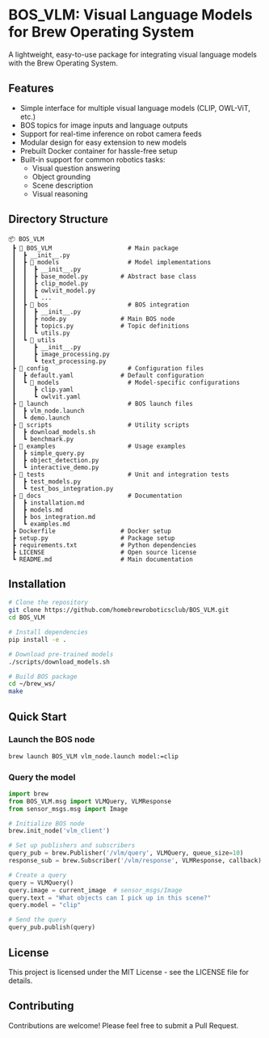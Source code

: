 # BOS_VLM: Visual Language Models for Brew Operating System

A lightweight, easy-to-use package for integrating visual language models with the Brew Operating System.

## Features

- Simple interface for multiple visual language models (CLIP, OWL-ViT, etc.)
- BOS topics for image inputs and language outputs
- Support for real-time inference on robot camera feeds
- Modular design for easy extension to new models
- Prebuilt Docker container for hassle-free setup
- Built-in support for common robotics tasks:
  - Visual question answering
  - Object grounding
  - Scene description
  - Visual reasoning

## Directory Structure

```
📦 BOS_VLM
 ┣ 📂 BOS_VLM                     # Main package
 ┃  ┣ __init__.py
 ┃  ┣ 📂 models                   # Model implementations
 ┃  ┃  ┣ __init__.py
 ┃  ┃  ┣ base_model.py         # Abstract base class
 ┃  ┃  ┣ clip_model.py
 ┃  ┃  ┣ owlvit_model.py
 ┃  ┃  ┗ ...
 ┃  ┣ 📂 bos                      # BOS integration
 ┃  ┃  ┣ __init__.py
 ┃  ┃  ┣ node.py               # Main BOS node
 ┃  ┃  ┣ topics.py             # Topic definitions
 ┃  ┃  ┗ utils.py
 ┃  ┗ 📂 utils
 ┃     ┣ __init__.py
 ┃     ┣ image_processing.py
 ┃     ┗ text_processing.py
 ┣ 📂 config                      # Configuration files
 ┃  ┣ default.yaml             # Default configuration
 ┃  ┗ 📂 models                   # Model-specific configurations
 ┃     ┣ clip.yaml
 ┃     ┗ owlvit.yaml
 ┣ 📂 launch                      # BOS launch files
 ┃  ┣ vlm_node.launch
 ┃  ┗ demo.launch
 ┣ 📂 scripts                     # Utility scripts
 ┃  ┣ download_models.sh
 ┃  ┗ benchmark.py
 ┣ 📂 examples                    # Usage examples
 ┃  ┣ simple_query.py
 ┃  ┣ object_detection.py
 ┃  ┗ interactive_demo.py
 ┣ 📂 tests                       # Unit and integration tests
 ┃  ┣ test_models.py
 ┃  ┗ test_bos_integration.py
 ┣ 📂 docs                        # Documentation
 ┃  ┣ installation.md
 ┃  ┣ models.md
 ┃  ┣ bos_integration.md
 ┃  ┗ examples.md
 ┣ Dockerfile                  # Docker setup
 ┣ setup.py                    # Package setup
 ┣ requirements.txt            # Python dependencies
 ┣ LICENSE                     # Open source license
 ┗ README.md                   # Main documentation
```

## Installation

```bash
# Clone the repository
git clone https://github.com/homebrewroboticsclub/BOS_VLM.git
cd BOS_VLM

# Install dependencies
pip install -e .

# Download pre-trained models
./scripts/download_models.sh

# Build BOS package
cd ~/brew_ws/
make
```

## Quick Start

### Launch the BOS node

```bash
brew launch BOS_VLM vlm_node.launch model:=clip
```

### Query the model

```python
import brew
from BOS_VLM.msg import VLMQuery, VLMResponse
from sensor_msgs.msg import Image

# Initialize BOS node
brew.init_node('vlm_client')

# Set up publishers and subscribers
query_pub = brew.Publisher('/vlm/query', VLMQuery, queue_size=10)
response_sub = brew.Subscriber('/vlm/response', VLMResponse, callback)

# Create a query
query = VLMQuery()
query.image = current_image  # sensor_msgs/Image
query.text = "What objects can I pick up in this scene?"
query.model = "clip"

# Send the query
query_pub.publish(query)
```

## License

This project is licensed under the MIT License - see the LICENSE file for details.

## Contributing

Contributions are welcome! Please feel free to submit a Pull Request.
